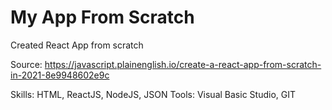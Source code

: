 # My App From Scratch

Created React App from scratch

Source: https://javascript.plainenglish.io/create-a-react-app-from-scratch-in-2021-8e9948602e9c

Skills: HTML, ReactJS, NodeJS, JSON
Tools: Visual Basic Studio, GIT
